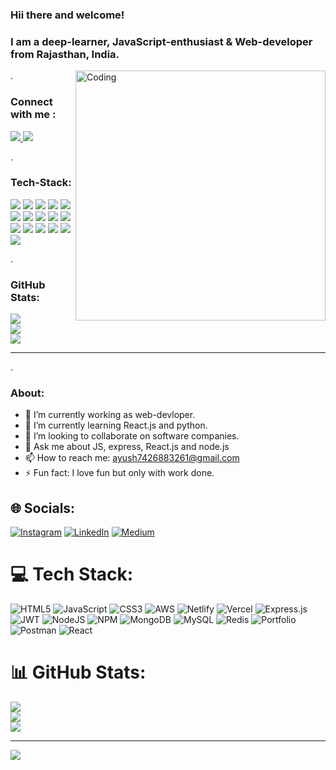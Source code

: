 ### Hii there and welcome!

### I am a deep-learner, JavaScript-enthusiast & Web-developer from Rajasthan, India. 
<img align="right" alt="Coding" width="400" src="https://cdn.dribbble.com/users/1162077/screenshots/3848914/programmer.gif" />


.
 ### Connect with me :
<a href="https://www.linkedin.com/in/ayush-panday-799b3120b//">
<img src="https://img.shields.io/badge/LinkedIn-0077B5?style=for-the-badge&logo=linkedin&logoColor=white" />
</a>
<a href="https://ayushpanday-portfolio.netlify.app/">
<img src="https://img.shields.io/badge/Portfolio-%23000000.svg?style=for-the-badge&logo=firefox&logoColor=white" />
</a>

.
### Tech-Stack:
<img src="https://img.shields.io/badge/HTML5-E34F26?style=for-the-badge&logo=html5&logoColor=white"/> <img src="https://img.shields.io/badge/CSS3-1572B6?style=for-the-badge&logo=css3&logoColor=white" /> <img src ="https://img.shields.io/badge/JavaScript-323330?style=for-the-badge&logo=javascript&logoColor=F7DF1E"/>
<img src ="https://img.shields.io/badge/react-%2320232a.svg?style=for-the-badge&logo=react&logoColor=%2361DAFB"/>
<img src="https://img.shields.io/badge/Node.js-339933?style=for-the-badge&logo=nodedotjs&logoColor=white"/>  <img src ="https://img.shields.io/badge/Express.js-000000?style=for-the-badge&logo=express&logoColor=white"/> <img src="https://img.shields.io/badge/GIT-E44C30?style=for-the-badge&logo=git&logoColor=white"/> <img src="https://img.shields.io/badge/JWT-000000?style=for-the-badge&logo=JSON%20web%20tokens&logoColor=white" />
<img src="https://img.shields.io/badge/MongoDB-4EA94B?style=for-the-badge&logo=mongodb&logoColor=white" /> <img src="https://img.shields.io/badge/MySQL-005C84?style=for-the-badge&logo=mysql&logoColor=white"/> <img src="https://img.shields.io/badge/redis-%23DD0031.svg?style=for-the-badge&logo=redis&logoColor=white"/>
<img src="https://img.shields.io/badge/AWS-%23FF9900.svg?style=for-the-badge&logo=amazon-aws&logoColor=white"/> <img src="https://img.shields.io/badge/vercel-%23000000.svg?style=for-the-badge&logo=vercel&logoColor=white"/> <img src="https://img.shields.io/badge/netlify-%23000000.svg?style=for-the-badge&logo=netlify&logoColor=#00C7B7"/>
<img src ="https://img.shields.io/badge/Postman-FF6C37?style=for-the-badge&logo=postman&logoColor=white"/> <img src ="https://img.shields.io/badge/Microsoft_Office-D83B01?style=for-the-badge&logo=microsoft-office&logoColor=white"/>


.


### GitHub Stats:
![](https://github-readme-stats.vercel.app/api?username=AyushPanday1&theme=dark&hide_border=false&include_all_commits=false&count_private=false)<br/>
![](https://github-readme-streak-stats.herokuapp.com/?user=AyushPanday1&theme=dark&hide_border=false)<br/>
![](https://github-readme-stats.vercel.app/api/top-langs/?username=AyushPanday1&theme=dark&hide_border=false&include_all_commits=false&count_private=false&layout=compact)

---
.

### About:

- 🔭 I’m currently working as web-devloper.
- 🌱 I’m currently learning React.js and python.
- 👯 I’m looking to collaborate on software companies.
- 💬 Ask me about JS, express, React.js and node.js
- 📫 How to reach me:  ayush7426883261@gmail.com
- ⚡ Fun fact: I love fun but only with work done.







## 🌐 Socials:
[![Instagram](https://img.shields.io/badge/Instagram-%23E4405F.svg?logo=Instagram&logoColor=white)](https://instagram.com/https://www.instagram.com/ayushpanday__/) [![LinkedIn](https://img.shields.io/badge/LinkedIn-%230077B5.svg?logo=linkedin&logoColor=white)](https://linkedin.com/in/https://www.linkedin.com/in/ayush-panday-799b3120b/) [![Medium](https://img.shields.io/badge/Medium-12100E?logo=medium&logoColor=white)](https://medium.com/@https://ayushpanday-portfolio.netlify.app/) 

# 💻 Tech Stack:
![HTML5](https://img.shields.io/badge/html5-%23E34F26.svg?style=for-the-badge&logo=html5&logoColor=white) ![JavaScript](https://img.shields.io/badge/javascript-%23323330.svg?style=for-the-badge&logo=javascript&logoColor=%23F7DF1E) ![CSS3](https://img.shields.io/badge/css3-%231572B6.svg?style=for-the-badge&logo=css3&logoColor=white) ![AWS](https://img.shields.io/badge/AWS-%23FF9900.svg?style=for-the-badge&logo=amazon-aws&logoColor=white) ![Netlify](https://img.shields.io/badge/netlify-%23000000.svg?style=for-the-badge&logo=netlify&logoColor=#00C7B7) ![Vercel](https://img.shields.io/badge/vercel-%23000000.svg?style=for-the-badge&logo=vercel&logoColor=white) ![Express.js](https://img.shields.io/badge/express.js-%23404d59.svg?style=for-the-badge&logo=express&logoColor=%2361DAFB) ![JWT](https://img.shields.io/badge/JWT-black?style=for-the-badge&logo=JSON%20web%20tokens) ![NodeJS](https://img.shields.io/badge/node.js-6DA55F?style=for-the-badge&logo=node.js&logoColor=white) ![NPM](https://img.shields.io/badge/NPM-%23000000.svg?style=for-the-badge&logo=npm&logoColor=white) ![MongoDB](https://img.shields.io/badge/MongoDB-%234ea94b.svg?style=for-the-badge&logo=mongodb&logoColor=white) ![MySQL](https://img.shields.io/badge/mysql-%2300f.svg?style=for-the-badge&logo=mysql&logoColor=white) ![Redis](https://img.shields.io/badge/redis-%23DD0031.svg?style=for-the-badge&logo=redis&logoColor=white) ![Portfolio](https://img.shields.io/badge/Portfolio-%23000000.svg?style=for-the-badge&logo=firefox&logoColor=#FF7139) ![Postman](https://img.shields.io/badge/Postman-FF6C37?style=for-the-badge&logo=postman&logoColor=white) ![React](https://img.shields.io/badge/react-%2320232a.svg?style=for-the-badge&logo=react&logoColor=%2361DAFB)
# 📊 GitHub Stats:
![](https://github-readme-stats.vercel.app/api?username=AyushPanday1&theme=dark&hide_border=false&include_all_commits=false&count_private=false)<br/>
![](https://github-readme-streak-stats.herokuapp.com/?user=AyushPanday1&theme=dark&hide_border=false)<br/>
![](https://github-readme-stats.vercel.app/api/top-langs/?username=AyushPanday1&theme=dark&hide_border=false&include_all_commits=false&count_private=false&layout=compact)

---
[![](https://visitcount.itsvg.in/api?id=AyushPanday1&icon=0&color=0)](https://visitcount.itsvg.in)

<!-- Proudly created with GPRM ( https://gprm.itsvg.in ) -->
